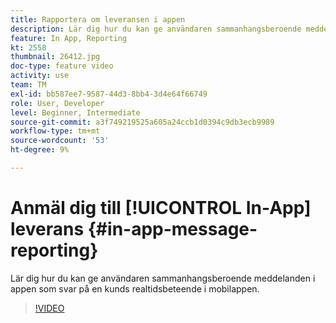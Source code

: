 ```yaml
---
title: Rapportera om leveransen i appen
description: Lär dig hur du kan ge användaren sammanhangsberoende meddelanden i appen som svar på en kunds realtidsbeteende i mobilappen.
feature: In App, Reporting
kt: 2558
thumbnail: 26412.jpg
doc-type: feature video
activity: use
team: TM
exl-id: bb587ee7-9587-44d3-8bb4-3d4e64f66749
role: User, Developer
level: Beginner, Intermediate
source-git-commit: a3f749219525a605a24ccb1d0394c9db3ecb9989
workflow-type: tm+mt
source-wordcount: '53'
ht-degree: 9%

---
```


# Anmäl dig till [!UICONTROL In-App] leverans {#in-app-message-reporting}

Lär dig hur du kan ge användaren sammanhangsberoende meddelanden i appen som svar på en kunds realtidsbeteende i mobilappen.

>[!VIDEO](https://video.tv.adobe.com/v/26412?quality=12&learn=on)
